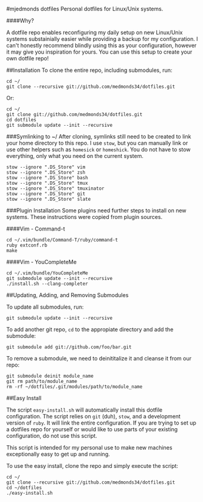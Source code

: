 #mjedmonds dotfiles
Personal dotfiles for Linux/Unix systems. 

####Why?

A dotfile repo enables reconfiguring my daily setup on new Linux/Unix systems substainially easier while providing a backup for my configuration. I can't honestly recommend blindly using this as your configuration, however it may give you inspiration for yours. You can use this setup to create your own dotfile repo!

##Installation
To clone the entire repo, including submodules, run:

```
cd ~/
git clone --recursive git://github.com/medmonds34/dotfiles.git
```

Or:

```
cd ~/
git clone git://github.com/medmonds34/dotfiles.git
cd dotfiles
git submodule update --init --recursive
```

###Symlinking to ~/
After cloning, symlinks still need to be created to link your home directory to this repo. I use ```stow```, but you can manually link or use other helpers such as ```homesick``` or ```homeshick```. You do not have to stow everything, only what you need on the current system.

```
stow --ignore ".DS_Store" vim
stow --ignore ".DS_Store" zsh
stow --ignore ".DS_Store" bash
stow --ignore ".DS_Store" tmux
stow --ignore ".DS_Store" tmuxinator
stow --ignore ".DS_Store" git
stow --ignore ".DS_Store" slate
```

###Plugin Installation
Some plugins need further steps to install on new systems. These instructions were copied from plugin sources.

####Vim - Command-t

```
cd ~/.vim/bundle/Command-T/ruby/command-t
ruby extconf.rb
make
```

####Vim - YouCompleteMe

```
cd ~/.vim/bundle/YouCompleteMe
git submodule update --init --recursive
./install.sh --clang-completer
```

##Updating, Adding, and Removing Submodules

To update all submodules, run:

```
git submodule update --init --recursive
```

To add another git repo, ```cd``` to the appropiate directory and add the submodule:

```
git submodule add git://github.com/foo/bar.git
```

To remove a submodule, we need to deinititalize it and cleanse it from our repo:

```
git submodule deinit module_name
git rm path/to/module_name
rm -rf ~/dotfiles/.git/modules/path/to/module_name
```

##Easy Install

The script ```easy-install.sh``` will automatically install this dotfile configuration. The script relies on ```git``` (duh), ```stow```, and a development version of ```ruby```. It will link the entire configuration. If you are trying to set up a dotfiles repo for yourself or would like to use parts of your existing configuration, do not use this script. 

This script is intended for my personal use to make new machines exceptionally easy to get up and running. 

To use the easy install, clone the repo and simply execute the script:

```
cd ~/
git clone --recursive git://github.com/medmonds34/dotfiles.git
cd ~/dotfiles
./easy-install.sh
```
